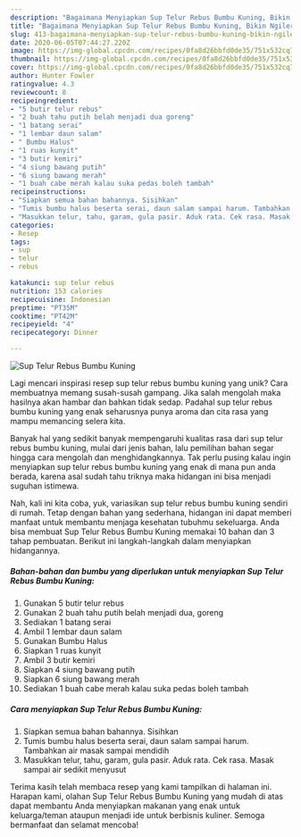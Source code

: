 ```yaml
---
description: "Bagaimana Menyiapkan Sup Telur Rebus Bumbu Kuning, Bikin Ngiler"
title: "Bagaimana Menyiapkan Sup Telur Rebus Bumbu Kuning, Bikin Ngiler"
slug: 413-bagaimana-menyiapkan-sup-telur-rebus-bumbu-kuning-bikin-ngiler
date: 2020-06-05T07:44:27.220Z
image: https://img-global.cpcdn.com/recipes/0fa8d26bbfd0de35/751x532cq70/sup-telur-rebus-bumbu-kuning-foto-resep-utama.jpg
thumbnail: https://img-global.cpcdn.com/recipes/0fa8d26bbfd0de35/751x532cq70/sup-telur-rebus-bumbu-kuning-foto-resep-utama.jpg
cover: https://img-global.cpcdn.com/recipes/0fa8d26bbfd0de35/751x532cq70/sup-telur-rebus-bumbu-kuning-foto-resep-utama.jpg
author: Hunter Fowler
ratingvalue: 4.3
reviewcount: 8
recipeingredient:
- "5 butir telur rebus"
- "2 buah tahu putih belah menjadi dua goreng"
- "1 batang serai"
- "1 lembar daun salam"
- " Bumbu Halus"
- "1 ruas kunyit"
- "3 butir kemiri"
- "4 siung bawang putih"
- "6 siung bawang merah"
- "1 buah cabe merah kalau suka pedas boleh tambah"
recipeinstructions:
- "Siapkan semua bahan bahannya. Sisihkan"
- "Tumis bumbu halus beserta serai, daun salam sampai harum. Tambahkan air masak sampai mendidih"
- "Masukkan telur, tahu, garam, gula pasir. Aduk rata. Cek rasa. Masak sampai air sedikit menyusut"
categories:
- Resep
tags:
- sup
- telur
- rebus

katakunci: sup telur rebus 
nutrition: 153 calories
recipecuisine: Indonesian
preptime: "PT35M"
cooktime: "PT42M"
recipeyield: "4"
recipecategory: Dinner

---
```



![Sup Telur Rebus Bumbu Kuning](https://img-global.cpcdn.com/recipes/0fa8d26bbfd0de35/751x532cq70/sup-telur-rebus-bumbu-kuning-foto-resep-utama.jpg)

Lagi mencari inspirasi resep sup telur rebus bumbu kuning yang unik? Cara membuatnya memang susah-susah gampang. Jika salah mengolah maka hasilnya akan hambar dan bahkan tidak sedap. Padahal sup telur rebus bumbu kuning yang enak seharusnya punya aroma dan cita rasa yang mampu memancing selera kita.



Banyak hal yang sedikit banyak mempengaruhi kualitas rasa dari sup telur rebus bumbu kuning, mulai dari jenis bahan, lalu pemilihan bahan segar hingga cara mengolah dan menghidangkannya. Tak perlu pusing kalau ingin menyiapkan sup telur rebus bumbu kuning yang enak di mana pun anda berada, karena asal sudah tahu triknya maka hidangan ini bisa menjadi suguhan istimewa.


Nah, kali ini kita coba, yuk, variasikan sup telur rebus bumbu kuning sendiri di rumah. Tetap dengan bahan yang sederhana, hidangan ini dapat memberi manfaat untuk membantu menjaga kesehatan tubuhmu sekeluarga. Anda bisa membuat Sup Telur Rebus Bumbu Kuning memakai 10 bahan dan 3 tahap pembuatan. Berikut ini langkah-langkah dalam menyiapkan hidangannya.

<!--inarticleads1-->

##### Bahan-bahan dan bumbu yang diperlukan untuk menyiapkan Sup Telur Rebus Bumbu Kuning:

1. Gunakan 5 butir telur rebus
1. Gunakan 2 buah tahu putih belah menjadi dua, goreng
1. Sediakan 1 batang serai
1. Ambil 1 lembar daun salam
1. Gunakan  Bumbu Halus
1. Siapkan 1 ruas kunyit
1. Ambil 3 butir kemiri
1. Siapkan 4 siung bawang putih
1. Siapkan 6 siung bawang merah
1. Sediakan 1 buah cabe merah kalau suka pedas boleh tambah




<!--inarticleads2-->

##### Cara menyiapkan Sup Telur Rebus Bumbu Kuning:

1. Siapkan semua bahan bahannya. Sisihkan
1. Tumis bumbu halus beserta serai, daun salam sampai harum. Tambahkan air masak sampai mendidih
1. Masukkan telur, tahu, garam, gula pasir. Aduk rata. Cek rasa. Masak sampai air sedikit menyusut




Terima kasih telah membaca resep yang kami tampilkan di halaman ini. Harapan kami, olahan Sup Telur Rebus Bumbu Kuning yang mudah di atas dapat membantu Anda menyiapkan makanan yang enak untuk keluarga/teman ataupun menjadi ide untuk berbisnis kuliner. Semoga bermanfaat dan selamat mencoba!
